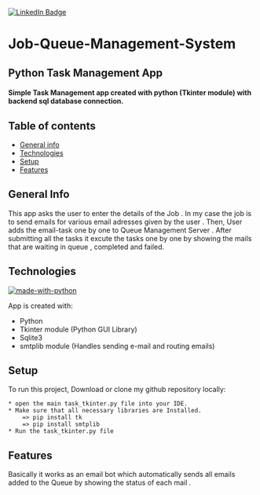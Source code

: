 [![LinkedIn Badge](https://img.shields.io/badge/LinkedIn-Profile-informational?style=flat&logo=linkedin&logoColor=white&color=008000)](https://www.linkedin.com/in/ajay-pediredla-125887191)


# Job-Queue-Management-System

## Python Task Management App
#### Simple  Task  Management  app  created  with  python (Tkinter module) with backend sql database connection. 

## Table of contents
* [General info](#general-info)
* [Technologies](#technologies)
* [Setup](#setup)
* [Features](#features)

## General Info
This app asks the user to enter the details of the Job . In my case the job is to send emails for various email adresses given by the user . Then, User adds the email-task one by one to Queue Management Server . After submitting all the tasks it excute the tasks one by one by showing the mails that are waiting in queue , completed and failed. 

## Technologies
[![made-with-python](https://img.shields.io/badge/Made%20with-Python-1f425f.svg)](https://www.python.org/) 


App is created with:
* Python
* Tkinter module (Python GUI Library)
* Sqlite3
* smtplib module (Handles sending e-mail and routing emails)

## Setup
To run this project, Download or clone my github repository locally:
```
* open the main task_tkinter.py file into your IDE.
* Make sure that all necessary libraries are Installed.
    => pip install tk
    => pip install smtplib 
* Run the task_tkinter.py file 
```

## Features
Basically it works as an email bot which automatically sends all emails added to the Queue by showing the status of each mail .


